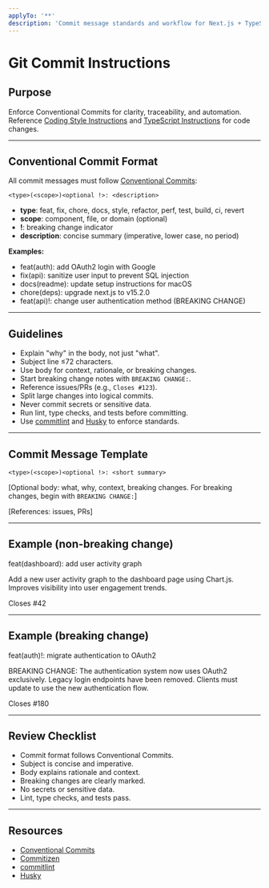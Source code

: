 ```yaml
---
applyTo: '**'
description: 'Commit message standards and workflow for Next.js + TypeScript monorepo.'
---
```


# Git Commit Instructions

## Purpose

Enforce Conventional Commits for clarity, traceability, and automation.  
Reference [Coding Style Instructions](./instructions/coding-style.instructions.md)
and [TypeScript Instructions](./instructions/typescript.instructions.md) for code changes.

---

## Conventional Commit Format

All commit messages must follow [Conventional Commits](https://www.conventionalcommits.org/en/v1.0.0/):

`<type>(<scope>)<optional !>: <description>`

- **type**: feat, fix, chore, docs, style, refactor, perf, test, build, ci, revert
- **scope**: component, file, or domain (optional)
- **!**: breaking change indicator
- **description**: concise summary (imperative, lower case, no period)

**Examples:**

- feat(auth): add OAuth2 login with Google
- fix(api): sanitize user input to prevent SQL injection
- docs(readme): update setup instructions for macOS
- chore(deps): upgrade next.js to v15.2.0
- feat(api)!: change user authentication method (BREAKING CHANGE)

---

## Guidelines

- Explain "why" in the body, not just "what".
- Subject line ≤72 characters.
- Use body for context, rationale, or breaking changes.
- Start breaking change notes with `BREAKING CHANGE:`.
- Reference issues/PRs (e.g., `Closes #123`).
- Split large changes into logical commits.
- Never commit secrets or sensitive data.
- Run lint, type checks, and tests before committing.
- Use [commitlint](https://commitlint.js.org/) and [Husky](https://typicode.github.io/husky/#/) to enforce standards.

---

## Commit Message Template

`<type>(<scope>)<optional !>: <short summary>`

[Optional body: what, why, context, breaking changes.
For breaking changes, begin with `BREAKING CHANGE:`]

[References: issues, PRs]

---

## Example (non-breaking change)

feat(dashboard): add user activity graph

Add a new user activity graph to the dashboard page using Chart.js.
Improves visibility into user engagement trends.

Closes #42

---

## Example (breaking change)

feat(auth)!: migrate authentication to OAuth2

BREAKING CHANGE: The authentication system now uses OAuth2 exclusively.
Legacy login endpoints have been removed.
Clients must update to use the new authentication flow.

Closes #180

---

## Review Checklist

- Commit format follows Conventional Commits.
- Subject is concise and imperative.
- Body explains rationale and context.
- Breaking changes are clearly marked.
- No secrets or sensitive data.
- Lint, type checks, and tests pass.

---

## Resources

- [Conventional Commits](https://www.conventionalcommits.org/en/v1.0.0/)
- [Commitizen](https://github.com/commitizen/cz-cli)
- [commitlint](https://commitlint.js.org/)
- [Husky](https://typicode.github.io/husky/#/)
